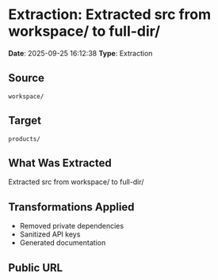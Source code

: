 # Extraction: Extracted src from workspace/ to full-dir/

**Date**: 2025-09-25 16:12:38
**Type**: Extraction

## Source
`workspace/`

## Target
`products/`

## What Was Extracted
Extracted src from workspace/ to full-dir/

## Transformations Applied
- Removed private dependencies
- Sanitized API keys
- Generated documentation

## Public URL

